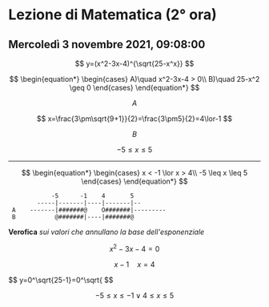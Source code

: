 #  Lezione di Matematica (2° ora)
## Mercoledì 3 novembre 2021, 09:08:00

$$
y=(x^2-3x-4)^{\sqrt{25-x^x}}
$$


$$
\begin{equation*} \begin{cases} 
A)\quad x^2-3x-4 > 0\\
B)\quad 25-x^2 \geq 0 \end{cases} \end{equation*}
$$

$$
A
$$

$$
x=\frac{3\pm\sqrt{9+1}}{2}=\frac{3\pm5}{2}=4\lor-1
$$


$$
B
$$

$$
-5 \leq x \leq 5
$$


---

$$
\begin{equation*} \begin{cases} 
x <  -1 \lor x > 4\\
-5 \leq x \leq 5
 \end{cases} \end{equation*}
$$




                -5      -1    4       5
			-----|-------|----|-------|--
	 A    -------|#######@    O#######|---------
	 B           @#######|----|#######@


**Verofica** _sui valori che annullano la base dell'esponenziale_

$$
x^2-3x-4=0
$$


$$
x-1\quad x = 4
$$

$$
y=0^\sqrt{25-1}=0^\sqrt{
$$


$$
-5 \leq x \leq -1 \lor 4 \leq x \leq 5
$$
<!--stackedit_data:
eyJoaXN0b3J5IjpbOTM5ODIzNDM4LC0xNTc4NjU4MDM5XX0=
-->